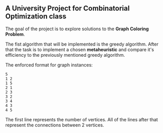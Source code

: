 ## A University Project for Combinatorial Optimization class
The goal of the project is to explore solutions to the **Graph Coloring Problem**.

The fist algorithm that will be implemented is the greedy algorithm. After that the task is to implement a chosen **metaheuristic** and compare it's efficiency to the previously mentioned greedy algorithm.

The enforced format for graph instances:
```
5
1 2
1 5
2 1
2 3
3 2
3 4
4 3
4 5
```
The first line represents the number of vertices. All of the lines after that represent the connections between 2 vertices.
